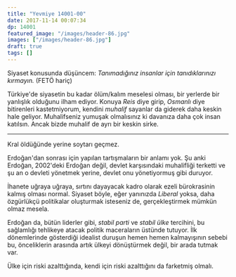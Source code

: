 ```yaml
---
title: "Yevmiye 14001-00"
date: 2017-11-14 00:07:34
dp: 14001
featured_image: "/images/header-86.jpg"
images: ["/images/header-86.jpg"]
draft: true
tags: []
---
```




Siyaset konusunda düşüncem: *Tanımadığınız insanlar için tanıdıklarınızı
kırmayın.* (FETÖ hariç)

Türkiye'de siyasetin bu kadar ölüm/kalım meselesi olması, bir yerlerde bir
yanlışlık olduğunu ilham ediyor. Konuya *Reis* diye girip, *Osmanlı* diye
bitirenleri kastetmiyorum, kendini *muhalif* sayanlar da giderek daha keskin
hale geliyor. Muhalifseniz yumuşak olmalısınız ki davanıza daha çok insan
katılsın. Ancak bizde muhalif de ayrı bir keskin sirke. 


----------

Kral öldüğünde yerine soytarı geçmez. 

Erdoğan'dan sonrası için yapılan tartışmaların bir anlamı yok. Şu anki Erdoğan,
2002'deki Erdoğan değil, devlet karşısındaki muhalifliği terketti ve şu an o
devleti yönetmek yerine, devlet onu yönetiyormuş gibi duruyor.

İhanete uğraya uğraya, sırtını dayayacak kadro olarak ezeli bürokrasinin kalmış
olması normal. Siyaset böyle, eğer yanınızda *Liberal* yoksa, daha özgürlükçü
politikalar oluşturmak isteseniz de, gerçekleştirmek mümkün olmaz mesela.

Erdoğan da, bütün liderler gibi, *stabil parti* ve *stabil ülke* tercihini, bu
sağlamlığı tehlikeye atacak politik maceraların üstünde tutuyor. İlk
dönemlerinde gösterdiği idealist duruşun hemen hemen kalmayışının sebebi bu,
önceliklerin arasında artık ülkeyi dönüştürmek değil, bir arada tutmak var. 

Ülke için riski azalttığında, kendi için riski azalttığını da farketmiş olmalı.

